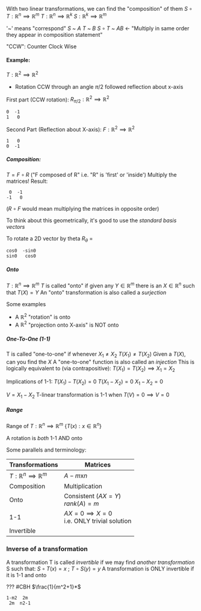 With two linear transformations, we can find the "composition" of them
$S \circ T : \mathbb{R}^n \implies \mathbb{R}^m$
$T: \mathbb{R}^n \implies \mathbb{R}^k$
$S: \mathbb{R}^k \implies \mathbb{R}^m$

'~' means "correspond"
$S$ ~ $A$
$T$ ~ $B$
$S \circ T$ ~ $AB$   <- "Multiply in same order they appear in composition statement"

"CCW": Counter Clock Wise

#### Example:
$T: \mathbb{R}^2 \implies \mathbb{R}^2$
- Rotation CCW through an angle $\pi/{2}$ followed reflection about x-axis

First part (CCW rotation):
$R_{\pi/2} : \mathbb{R}^2 \implies \mathbb{R}^2$
```Matrix
0  -1
1   0
```

Second Part (Reflection about X-axis):
$F: \mathbb{R}^2 \implies \mathbb{R}^2$
``` Matrix
1   0
0  -1
```

##### Composition:
$T = F \circ R$
("F composed of R" i.e. "R" is 'first' or 'inside')
Multiply the matrices! Result:
```Matrix
 0  -1
-1   0
```

($R \circ F$ would mean multiplying the matrices in opposite order)

To think about this geometrically, it's good to use the *standard basis vectors*

To rotate a 2D vector by theta
$R_{\theta}$ = 
```
cos0  -sin0
sin0   cos0
```


##### Onto
$T: \mathbb{R}^n \implies \mathbb{R}^m$
$T$ is called "onto" if given any $Y\in \mathbb{R}^m$ there is an $X\in \mathbb{R}^n$ such that $T(X)=Y$
An "onto" transformation is also called a *surjection* 

Some examples
- A $\mathbb{R}^2$ "rotation" is onto
- A $\mathbb{R}^2$ "projection onto X-axis" is NOT onto


##### One-To-One (1-1)
T is called "one-to-one" if whenever $X_1 \neq X_2$
$T(X_1) \neq T(X_2)$
Given a $T(X)$, can you find the $X$
A "one-to-one" function is also called an *injection*
This is logically equivalent to (via contrapositive):
$T(X_1) = T(X_2) \implies X_1=X_2$

Implications of 1-1:
$T(X_1) - T(X_2) = 0$
$T(X_1 - X_2) = 0$
$X_1-X_2=0$

$V=X_1-X_2$
T-linear transformation is 1-1 when $T(V)=0 \implies V=0$
##### Range
Range of $T: \mathbb{R}^n \implies \mathbb{R}^m$
$\{T(x) : x\in \mathbb{R}^n\}$

A rotation is *both* 1-1 AND onto

Some parallels and terminology:

| **Transformations**                     | Matrices                                          |
| --------------------------------------- | ------------------------------------------------- |
| $T: \mathbb{R}^n \implies \mathbb{R}^m$ | $A - m$x$n$                                       |
| Composition                             | Multiplication                                    |
| Onto                                    | Consistent ($AX=Y$)<br>$rank(A)=m$                |
| 1-1                                     | $AX=0 \implies X=0$<br>i.e. ONLY trivial solution |
| Invertible                              |                                                   |

### Inverse of a transformation
A transformation T is called *invertible* if we may find *another transformation* S such that:
$S\circ T(x) = x\ ;\ T\circ S(y) = y$
A transformation is ONLY invertible if it is 1-1 and onto


??? #CBH
$\frac{1}{m^2+1}*$
```Matrix
1-m2  2m
 2m  n2-1
```
